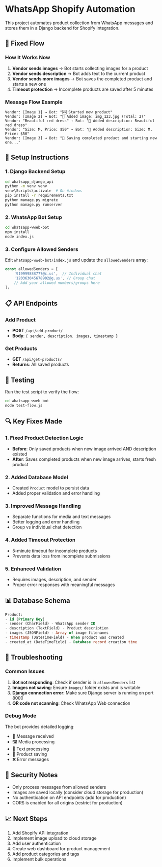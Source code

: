 # WhatsApp Shopify Automation

This project automates product collection from WhatsApp messages and stores them in a Django backend for Shopify integration.

## 🚀 Fixed Flow

### How It Works Now

1. **Vendor sends images** → Bot starts collecting images for a product
2. **Vendor sends description** → Bot adds text to the current product
3. **Vendor sends more images** → Bot saves the completed product and starts a new one
4. **Timeout protection** → Incomplete products are saved after 5 minutes

### Message Flow Example

```
Vendor: [Image 1] → Bot: "🆕 Started new product"
Vendor: [Image 2] → Bot: "📸 Added image: img_123.jpg (Total: 2)"
Vendor: "Beautiful red dress" → Bot: "📝 Added description: Beautiful red dress"
Vendor: "Size: M, Price: $50" → Bot: "📝 Added description: Size: M, Price: $50"
Vendor: [Image 3] → Bot: "💾 Saving completed product and starting new one..."
```

## 🔧 Setup Instructions

### 1. Django Backend Setup

```bash
cd whatsapp_django_api
python -m venv venv
venv\Scripts\activate  # On Windows
pip install -r requirements.txt
python manage.py migrate
python manage.py runserver
```

### 2. WhatsApp Bot Setup

```bash
cd whatsapp-wweb-bot
npm install
node index.js
```

### 3. Configure Allowed Senders

Edit `whatsapp-wweb-bot/index.js` and update the `allowedSenders` array:

```javascript
const allowedSenders = [
    '919999888777@c.us',  // Individual chat
    '120363045678902@g.us', // Group chat
    // Add your allowed numbers/groups here
];
```

## 📋 API Endpoints

### Add Product
- **POST** `/api/add-product/`
- **Body**: `{ sender, description, images, timestamp }`

### Get Products
- **GET** `/api/get-products/`
- **Returns**: All saved products

## 🧪 Testing

Run the test script to verify the flow:

```bash
cd whatsapp-wweb-bot
node test-flow.js
```

## 🔍 Key Fixes Made

### 1. **Fixed Product Detection Logic**
- **Before**: Only saved products when new image arrived AND description existed
- **After**: Saves completed products when new image arrives, starts fresh product

### 2. **Added Database Model**
- Created `Product` model to persist data
- Added proper validation and error handling

### 3. **Improved Message Handling**
- Separate functions for media and text messages
- Better logging and error handling
- Group vs individual chat detection

### 4. **Added Timeout Protection**
- 5-minute timeout for incomplete products
- Prevents data loss from incomplete submissions

### 5. **Enhanced Validation**
- Requires images, description, and sender
- Proper error responses with meaningful messages

## 📊 Database Schema

```sql
Product:
- id (Primary Key)
- sender (CharField) - WhatsApp sender ID
- description (TextField) - Product description
- images (JSONField) - Array of image filenames
- timestamp (DateTimeField) - When product was created
- created_at (DateTimeField) - Database record creation time
```

## 🚨 Troubleshooting

### Common Issues

1. **Bot not responding**: Check if sender is in `allowedSenders` list
2. **Images not saving**: Ensure `images/` folder exists and is writable
3. **Django connection error**: Make sure Django server is running on port 8000
4. **QR code not scanning**: Check WhatsApp Web connection

### Debug Mode

The bot provides detailed logging:
- 📩 Message received
- 🖼️ Media processing
- 📝 Text processing
- 💾 Product saving
- ❌ Error messages

## 🔐 Security Notes

- Only process messages from allowed senders
- Images are saved locally (consider cloud storage for production)
- No authentication on API endpoints (add for production)
- CORS is enabled for all origins (restrict for production)

## 📈 Next Steps

1. Add Shopify API integration
2. Implement image upload to cloud storage
3. Add user authentication
4. Create web dashboard for product management
5. Add product categories and tags
6. Implement bulk operations 